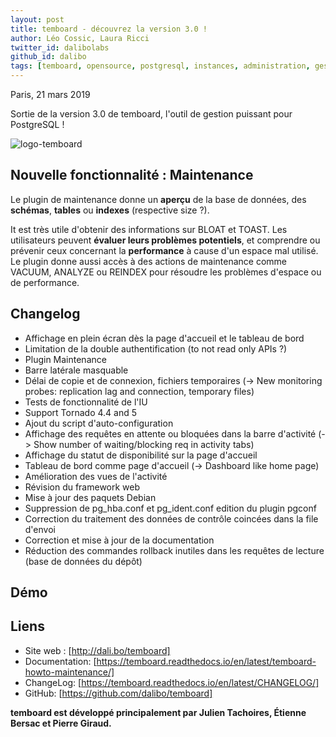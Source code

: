 ```yaml
---
layout: post
title: temboard - découvrez la version 3.0 !
author: Léo Cossic, Laura Ricci
twitter_id: dalibolabs
github_id: dalibo
tags: [temboard, opensource, postgresql, instances, administration, gestion, manage, supervision, manager, outil, tool, software, version, 3.0]
---
```


Paris, 21 mars 2019

Sortie de la version 3.0 de temboard, l'outil de gestion puissant pour PostgreSQL !

<!--MORE-->

![logo-temboard](https://raw.githubusercontent.com/dalibo/blog/gh-pages/img/temboard-bandeau-orange-catchphrase-ombre.png)


## Nouvelle fonctionnalité : Maintenance

Le plugin de maintenance donne un **aperçu** de la base de données, des **schémas**, **tables** ou **indexes** (respective size ?).

It est très utile d'obtenir des informations sur BLOAT et TOAST. Les utilisateurs peuvent **évaluer leurs problèmes potentiels**, et comprendre ou prévenir ceux concernant la **performance** à cause d'un espace mal utilisé. Le plugin donne aussi accès à des actions de maintenance comme VACUUM, ANALYZE ou REINDEX pour résoudre les problèmes d'espace ou de performance.

## Changelog

   * Affichage en plein écran dès la page d'accueil et le tableau de bord 
   * Limitation de la double authentification (to not read only APIs ?)
   * Plugin Maintenance
   * Barre latérale masquable 
   * Délai de copie et de connexion, fichiers temporaires (-> New monitoring probes: replication lag and connection, temporary files)
   * Tests de fonctionnalité de l'IU 
   * Support Tornado 4.4 and 5
   * Ajout du script d'auto-configuration 
   * Affichage des requêtes en attente ou bloquées dans la barre d'activité (-> Show number of waiting/blocking req in activity tabs)
   * Affichage du statut de disponibilité sur la page d'accueil 
   * Tableau de bord comme page d'accueil (-> Dashboard like home page)
   * Amélioration des vues de l'activité 
   * Révision du framework web 
   * Mise à jour des paquets Debian 
   * Suppression de pg_hba.conf et pg_ident.conf edition du plugin pgconf
   * Correction du traitement des données de contrôle coincées dans la file d'envoi
   * Correction et mise à jour de la documentation 
   * Réduction des commandes rollback inutiles dans les requêtes de lecture (base de données du dépôt)

## Démo

## Liens
  * Site web : [http://dali.bo/temboard] 
  * Documentation: [https://temboard.readthedocs.io/en/latest/temboard-howto-maintenance/] 
  * ChangeLog: [https://temboard.readthedocs.io/en/latest/CHANGELOG/] 
  * GitHub: [https://github.com/dalibo/temboard] 


**temboard est développé principalement par Julien Tachoires, Étienne Bersac et Pierre Giraud.**
